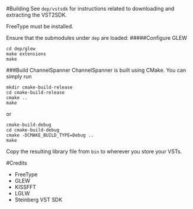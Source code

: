 #Building
See `dep/vstsdk` for instructions related to downloading and extracting the VST2SDK.

FreeType must be installed.

Ensure that the submodules under `dep` are loaded:
#####Configure GLEW
```
cd dep/glew
make extensions
make
```
###Build ChannelSpanner
ChannelSpanner is built using CMake. You can simply run
```
mkdir cmake-build-release
cd cmake-build-release
cmake ..
make
```
or

```
cmake-build-debug
cd cmake-build-debug
cmake -DCMAKE_BUILD_TYPE=Debug ..
make
```
Copy the resulting library file from `bin` to wherever you store your VSTs.

#Credits
- FreeType
- GLEW
- KISSFFT
- LGLW
- Steinberg VST SDK